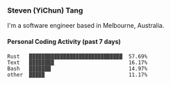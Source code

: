 ### Steven (YiChun) Tang

I'm a software engineer based in Melbourne, Australia.

#### Personal Coding Activity (past 7 days)
```
Rust   ▓▓▓▓▓▓▓▓▓▓▓▓▓▓▓▓▓▓▓▓▓▓▓▓▓▓▓▓▓▓  57.69%
Text   ▓▓▓▓▓▓▓▓                        16.17%
Bash   ▓▓▓▓▓▓▓                         14.97%
other  ▓▓▓▓▓                           11.17%
```

